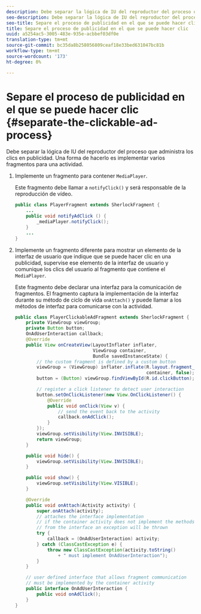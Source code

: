 ```yaml
---
description: Debe separar la lógica de IU del reproductor del proceso que administra los clics en publicidad. Una forma de hacerlo es implementar varios fragmentos para una actividad.
seo-description: Debe separar la lógica de IU del reproductor del proceso que administra los clics en publicidad. Una forma de hacerlo es implementar varios fragmentos para una actividad.
seo-title: Separe el proceso de publicidad en el que se puede hacer clic
title: Separe el proceso de publicidad en el que se puede hacer clic
uuid: a5254ac5-3005-483e-935e-acbbef03df0e
translation-type: tm+mt
source-git-commit: bc35da8b258056809ceaf18e33bed631047bc81b
workflow-type: tm+mt
source-wordcount: '173'
ht-degree: 0%

---
```



# Separe el proceso de publicidad en el que se puede hacer clic {#separate-the-clickable-ad-process}

Debe separar la lógica de IU del reproductor del proceso que administra los clics en publicidad. Una forma de hacerlo es implementar varios fragmentos para una actividad.

1. Implemente un fragmento para contener `MediaPlayer`.

   Este fragmento debe llamar a `notifyClick()` y será responsable de la reproducción de vídeo.

   ```java
   public class PlayerFragment extends SherlockFragment { 
       ... 
       public void notifyAdClick () { 
           _mediaPlayer.notifyClick(); 
       } 
       ... 
   } 
   ```

1. Implemente un fragmento diferente para mostrar un elemento de la interfaz de usuario que indique que se puede hacer clic en una publicidad, supervise ese elemento de la interfaz de usuario y comunique los clics del usuario al fragmento que contiene el `MediaPlayer`.

   Este fragmento debe declarar una interfaz para la comunicación de fragmentos. El fragmento captura la implementación de la interfaz durante su método de ciclo de vida `onAttach()` y puede llamar a los métodos de interfaz para comunicarse con la actividad.

   ```java
   public class PlayerClickableAdFragment extends SherlockFragment { 
       private ViewGroup viewGroup; 
       private Button button; 
       OnAdUserInteraction callback; 
       @Override 
       public View onCreateView(LayoutInflater inflater,  
                                ViewGroup container,  
                                Bundle savedInstanceState) { 
           // the custom fragment is defined by a custom button 
           viewGroup = (ViewGroup) inflater.inflate(R.layout.fragment_player_clickable_ad,  
                                                    container, false); 
           button = (Button) viewGroup.findViewById(R.id.clickButton); 
   
           // register a click listener to detect user interaction 
           button.setOnClickListener(new View.OnClickListener() { 
               @Override 
               public void onClick(View v) { 
                   // send the event back to the activity 
                   callback.onAdClick(); 
               } 
           }); 
           viewGroup.setVisibility(View.INVISIBLE); 
           return viewGroup; 
       } 
   
       public void hide() { 
           viewGroup.setVisibility(View.INVISIBLE); 
       } 
   
       public void show() { 
           viewGroup.setVisibility(View.VISIBLE);     
       } 
   
       @Override 
       public void onAttach(Activity activity) { 
           super.onAttach(activity); 
           // attaches the interface implementation 
           // if the container activity does not implement the methods  
           // from the interface an exception will be thrown 
           try { 
               callback = (OnAdUserInteraction) activity; 
           } catch (ClassCastException e) { 
               throw new ClassCastException(activity.toString() 
                   + " must implement OnAdUserInteraction"); 
           }     
       } 
   
       // user defined interface that allows fragment communication 
       // must be implemented by the container activity 
       public interface OnAdUserInteraction { 
           public void onAdClick(); 
       } 
   } 
   ```
